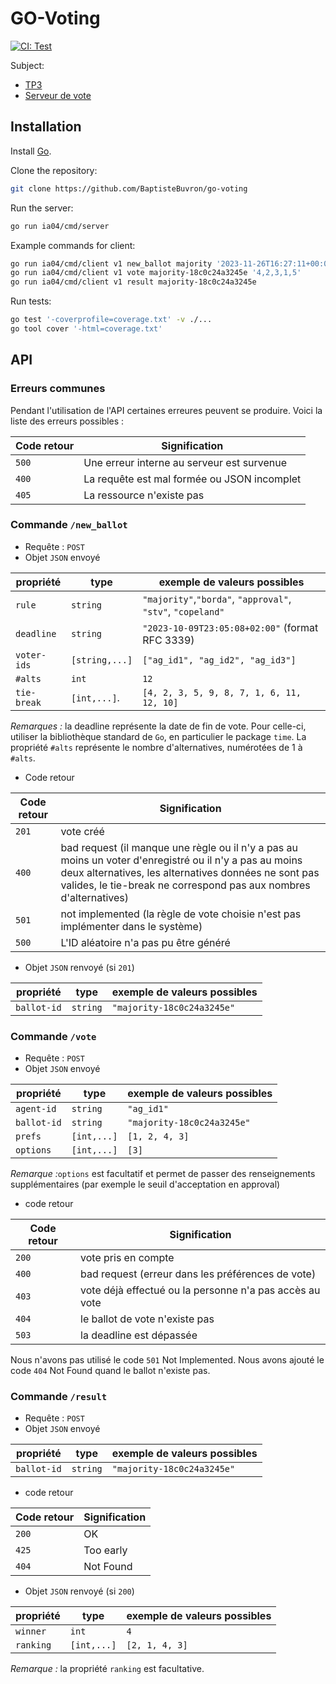 # GO-Voting

[![CI: Test](https://github.com/BaptisteBuvron/go-voting/actions/workflows/test.yml/badge.svg)](https://github.com/BaptisteBuvron/go-voting/actions/workflows/test.yml)

Subject:

- [TP3](https://gitlab.utc.fr/lagruesy/ia04/-/blob/main/docs/sujets/td3/sujet.md)
- [Serveur de vote](https://gitlab.utc.fr/lagruesy/ia04/-/blob/main/docs/sujets/activit%C3%A9s/serveur-vote/api.md)

## Installation

Install [Go](https://golang.org/doc/install).

Clone the repository:

```bash
git clone https://github.com/BaptisteBuvron/go-voting
```

Run the server:

```bash
go run ia04/cmd/server
```

Example commands for client:

```bash
go run ia04/cmd/client v1 new_ballot majority '2023-11-26T16:27:11+00:00' 'v1,v2,v3' 5 '1,2,3,4,5'
go run ia04/cmd/client v1 vote majority-18c0c24a3245e '4,2,3,1,5'
go run ia04/cmd/client v1 result majority-18c0c24a3245e
```

Run tests:

```bash
go test '-coverprofile=coverage.txt' -v ./...
go tool cover '-html=coverage.txt'
```

## API

### Erreurs communes

Pendant l'utilisation de l'API certaines erreures peuvent se produire. Voici la liste des erreurs possibles :

| Code retour | Signification                               |
|-------------|---------------------------------------------|
| `500`       | Une erreur interne au serveur est survenue  |
| `400`       | La requête est mal formée ou JSON incomplet |
| `405`       | La ressource n'existe pas                   |

### Commande `/new_ballot`

- Requête : `POST`
- Objet `JSON` envoyé

| propriété   | type           | exemple de valeurs possibles                                |
|-------------|----------------|-------------------------------------------------------------|
| `rule`      | `string`       | `"majority"`,`"borda"`, `"approval"`, `"stv"`, `"copeland"` |
| `deadline`  | `string`       | `"2023-10-09T23:05:08+02:00"`  (format RFC 3339)            |
| `voter-ids` | `[string,...]` | `["ag_id1", "ag_id2", "ag_id3"]`                            |
| `#alts`     | `int`          | `12`                                                        |
| `tie-break` | `[int,...]`.   | `[4, 2, 3, 5, 9, 8, 7, 1, 6, 11, 12, 10]`                   |

*Remarques :* la deadline représente la date de fin de vote. Pour celle-ci, utiliser la bibliothèque standard de `Go`, en particulier le package `time`. La propriété `#alts` représente le nombre d'alternatives, numérotées de 1 à `#alts`.

- Code retour

| Code retour | Signification                                                                                                                                                                                                                        |
|-------------|--------------------------------------------------------------------------------------------------------------------------------------------------------------------------------------------------------------------------------------|
| `201`       | vote créé                                                                                                                                                                                                                            |
| `400`       | bad request (il manque une règle ou il n'y a pas au moins un voter d'enregistré ou il n'y a pas au moins deux alternatives, les alternatives données ne sont pas valides, le tie-break ne correspond pas aux nombres d'alternatives) |
| `501`       | not implemented (la règle de vote choisie n'est pas implémenter dans le système)                                                                                                                                                     |
| `500`       | L'ID aléatoire n'a pas pu être généré                                                                                                                                                                                                |

- Objet `JSON` renvoyé (si `201`)

| propriété   | type     | exemple de valeurs possibles |
|-------------|----------|------------------------------|
| `ballot-id` | `string` | `"majority-18c0c24a3245e"`   |

### Commande `/vote`

- Requête : `POST`
- Objet `JSON` envoyé

| propriété   | type        | exemple de valeurs possibles |
|-------------|-------------|------------------------------|
| `agent-id`  | `string`    | `"ag_id1"`                   |
| `ballot-id` | `string`    | `"majority-18c0c24a3245e"`   |
| `prefs`     | `[int,...]` | `[1, 2, 4, 3]`               |
| `options`   | `[int,...]` | `[3]`                        |

*Remarque :*`options` est facultatif et permet de passer des renseignements supplémentaires (par exemple le seuil d'acceptation en approval)

- code retour

| Code retour | Signification                                           |
|-------------|---------------------------------------------------------|
| `200`       | vote pris en compte                                     |
| `400`       | bad request (erreur dans les préférences de vote)       |
| `403`       | vote déjà effectué ou la personne n'a pas accès au vote |
| `404`       | le ballot de vote n'existe pas                          |
| `503`       | la deadline est dépassée                                |

Nous n'avons pas utilisé le code `501` Not Implemented.
Nous avons ajouté le code `404` Not Found quand le ballot n'existe pas.

### Commande `/result`

- Requête : `POST`
- Objet `JSON` envoyé

| propriété   | type     | exemple de valeurs possibles |
|-------------|----------|------------------------------|
| `ballot-id` | `string` | `"majority-18c0c24a3245e"`   |

- code retour

| Code retour | Signification |
|-------------|------------|
| `200`       | OK         |
| `425`       | Too early  |
| `404`       | Not Found  |

- Objet `JSON` renvoyé (si `200`)

| propriété | type        | exemple de valeurs possibles |
|-----------|-------------|------------------------------|
| `winner`  | `int`       | `4`                          |
| `ranking` | `[int,...]` | `[2, 1, 4, 3]`               |

*Remarque :* la propriété `ranking` est facultative.
